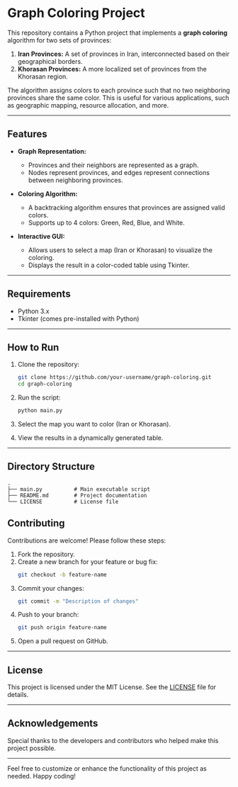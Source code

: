 # Graph Coloring Project

This repository contains a Python project that implements a **graph coloring** algorithm for two sets of provinces:

1. **Iran Provinces:** A set of provinces in Iran, interconnected based on their geographical borders.
2. **Khorasan Provinces:** A more localized set of provinces from the Khorasan region.

The algorithm assigns colors to each province such that no two neighboring provinces share the same color. This is useful for various applications, such as geographic mapping, resource allocation, and more.

---

## Features

- **Graph Representation:**
  - Provinces and their neighbors are represented as a graph.
  - Nodes represent provinces, and edges represent connections between neighboring provinces.

- **Coloring Algorithm:**
  - A backtracking algorithm ensures that provinces are assigned valid colors.
  - Supports up to 4 colors: Green, Red, Blue, and White.

- **Interactive GUI:**
  - Allows users to select a map (Iran or Khorasan) to visualize the coloring.
  - Displays the result in a color-coded table using Tkinter.

---

## Requirements

- Python 3.x
- Tkinter (comes pre-installed with Python)

---

## How to Run

1. Clone the repository:
   ```bash
   git clone https://github.com/your-username/graph-coloring.git
   cd graph-coloring
   ```

2. Run the script:
   ```bash
   python main.py
   ```

3. Select the map you want to color (Iran or Khorasan).

4. View the results in a dynamically generated table.

---

## Directory Structure

```
.
├── main.py          # Main executable script
├── README.md        # Project documentation
└── LICENSE          # License file
```

## Contributing

Contributions are welcome! Please follow these steps:

1. Fork the repository.
2. Create a new branch for your feature or bug fix:
   ```bash
   git checkout -b feature-name
   ```
3. Commit your changes:
   ```bash
   git commit -m "Description of changes"
   ```
4. Push to your branch:
   ```bash
   git push origin feature-name
   ```
5. Open a pull request on GitHub.

---

## License

This project is licensed under the MIT License. See the [LICENSE](LICENSE) file for details.

---

## Acknowledgements

Special thanks to the developers and contributors who helped make this project possible.

---

Feel free to customize or enhance the functionality of this project as needed. Happy coding!
